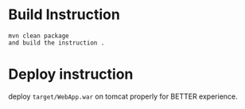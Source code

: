 

# Build Instruction


```
mvn clean package
and build the instruction .
```

# Deploy instruction

deploy ```target/WebApp.war``` on tomcat properly for BETTER experience.

